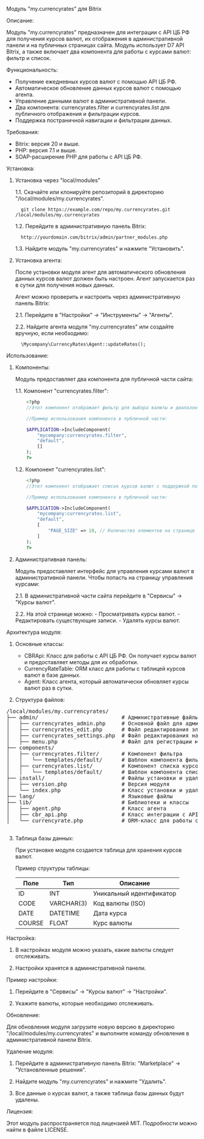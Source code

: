 Модуль "my.currencyrates" для Bitrix

Описание:

Модуль "my.currencyrates" предназначен для интеграции с API ЦБ РФ для получения курсов валют, их отображения в административной панели и на публичных страницах сайта. Модуль использует D7 API Bitrix, а также включает два компонента для работы с курсами валют: фильтр и список.

Функциональность:

- Получение ежедневных курсов валют с помощью API ЦБ РФ.
- Автоматическое обновление данных курсов валют с помощью агента.
- Управление данными валют в административной панели.
- Два компонента: currencyrates.filter и currencyrates.list для публичного отображения и фильтрации курсов.
- Поддержка постраничной навигации и фильтрации данных.

Требования:

- Bitrix: версия 20 и выше.
- PHP: версия 7.1 и выше.
- SOAP-расширение PHP для работы с API ЦБ РФ.

Установка:

1. Установка через "local/modules"

    1.1. Скачайте или клонируйте репозиторий в директорию "/local/modules/my.currencyrates".

         git clone https://example.com/repo/my.currencyrates.git /local/modules/my.currencyrates

    1.2. Перейдите в административную панель Bitrix:

         http://yourdomain.com/bitrix/admin/partner_modules.php

    1.3. Найдите модуль "my.currencyrates" и нажмите "Установить".

2. Установка агента:

    После установки модуля агент для автоматического обновления данных курсов валют должен быть настроен. Агент запускается раз в сутки для получения новых данных.

    Агент можно проверить и настроить через административную панель Bitrix:

    2.1. Перейдите в "Настройки" → "Инструменты" → "Агенты".

    2.2. Найдите агента модуля "my.currencyrates" или создайте вручную, если необходимо:

         \Mycompany\CurrencyRates\Agent::updateRates();

Использование:

1. Компоненты:

   Модуль предоставляет два компонента для публичной части сайта:

   1.1. Компонент "currencyrates.filter":

    ```php
        <?php
        //Этот компонент отображает фильтр для выбора валюты и диапазона дат.

        //Пример использования компонента в публичной части:

        $APPLICATION->IncludeComponent(
            "mycompany:currencyrates.filter",
            "default",
            []
        );
        ?>
    ```

   1.2. Компонент "currencyrates.list":

    ```php
        <?php
        //Этот компонент отображает список курсов валют с поддержкой постраничной навигации и фильтрации.

        //Пример использования компонента в публичной части:

        $APPLICATION->IncludeComponent(
            "mycompany:currencyrates.list",
            "default",
            [
                "PAGE_SIZE" => 10, // Количество элементов на странице
            ]
        );
        ?>
    ```

2. Административная панель:

   Модуль предоставляет интерфейс для управления курсами валют в административной панели. Чтобы попасть на страницу управления курсами:

   2.1. В административной части сайта перейдите в "Сервисы" → "Курсы валют".

   2.2. На этой странице можно:
        - Просматривать курсы валют.
        - Редактировать существующие записи.
        - Удалять курсы валют.

Архитектура модуля:

1. Основные классы:

   - CBRApi: Класс для работы с API ЦБ РФ. Он получает курсы валют и предоставляет методы для их обработки.
   - CurrencyRateTable: ORM класс для работы с таблицей курсов валют в базе данных.
   - Agent: Класс агента, который автоматически обновляет курсы валют раз в сутки.

2. Структура файлов:

<div>
    <pre>
/local/modules/my.currencyrates/
├── admin/                          # Административные файлы
│   ├── currencyrates_admin.php     # Основной файл для административного интерфейса
│   ├── currencyrates_edit.php      # Файл редактирования элементов, получаемых модулем
│   ├── currencyrates_settings.php  # Файл редактирования настроек модуля
│   ├── menu.php                    # Файл для регистрации меню в административном интерфейсе
├── components/
│   ├── currencyrates.filter/       # Компонент фильтра
│   │   └── templates/default/      # Шаблон компонента фильтра
│   ├── currencyrates.list/         # Компонент списка курсов валют
│   │   └── templates/default/      # Шаблон компонента списка
├── install/                        # Файлы установки и удаления модуля
│   ├── version.php                 # Версия модуля
│   └── index.php                   # Класс установки и удаления модуля
├── lang/                           # Языковые файлы
├── lib/                            # Библиотеки и классы
│   ├── agent.php                   # Класс агента
│   ├── cbr_api.php                 # Класс интеграции с API ЦБ РФ
│   └── currencyrate.php            # ORM-класс для работы с базой данных
    </pre>
</div>


3. Таблица базы данных:

   При установке модуля создается таблица для хранения курсов валют.

   Пример структуры таблицы:

   Поле     | Тип         | Описание               
   -------- | ----------- | ------------------------
   ID       | INT         | Уникальный идентификатор
   CODE     | VARCHAR(3)  | Код валюты (ISO)       
   DATE     | DATETIME    | Дата курса             
   COURSE   | FLOAT       | Курс валюты            

Настройка:

1. В настройках модуля можно указать, какие валюты следует отслеживать.

2. Настройки хранятся в административной панели.

Пример настройки:

1. Перейдите в "Сервисы" → "Курсы валют" → "Настройки".

2. Укажите валюты, которые необходимо отслеживать.

Обновление:

Для обновления модуля загрузите новую версию в директорию "/local/modules/my.currencyrates" и выполните команду обновления в административной панели Bitrix.

Удаление модуля:

1. Перейдите в административную панель Bitrix: "Marketplace" → "Установленные решения".

2. Найдите модуль "my.currencyrates" и нажмите "Удалить".

3. Все данные о курсах валют, а также таблица базы данных будут удалены.

Лицензия:

Этот модуль распространяется под лицензией MIT. Подробности можно найти в файле LICENSE.
